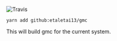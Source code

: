 ![Travis](https://img.shields.io/travis/etaletai13/gmc.svg?style=for-the-badge)

`yarn add github:etaletai13/gmc`

This will build gmc for the current system.
